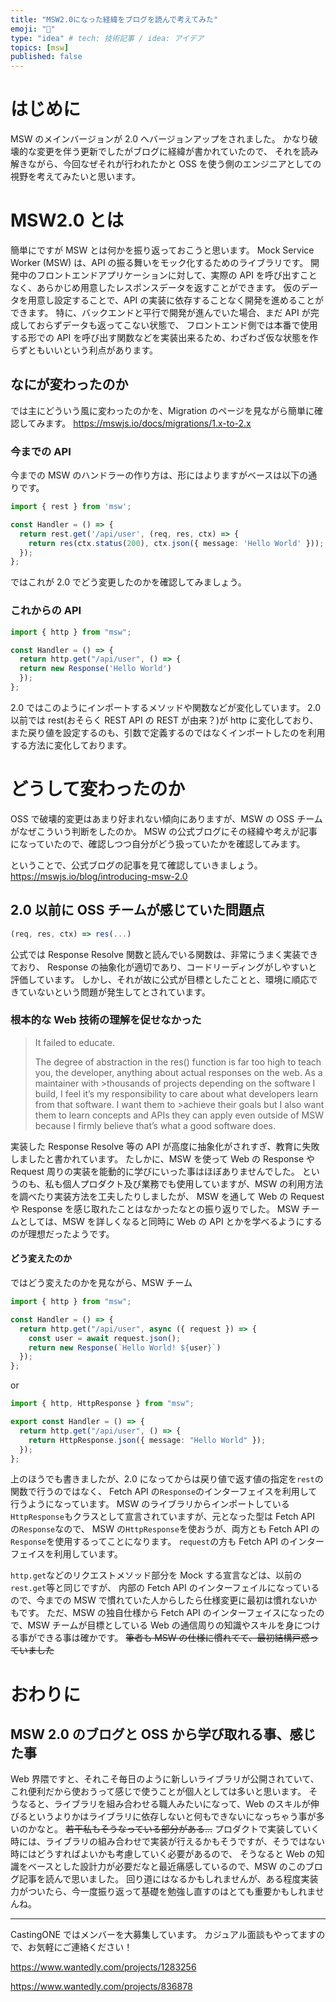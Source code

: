 ```yaml
---
title: "MSW2.0になった経緯をブログを読んで考えてみた"
emoji: "📌"
type: "idea" # tech: 技術記事 / idea: アイデア
topics: [msw]
published: false
---
```


# はじめに

MSW のメインバージョンが 2.0 へバージョンアップをされました。
かなり破壊的な変更を伴う更新でしたがブログに経緯が書かれていたので、
それを読み解きながら、今回なぜそれが行われたかと OSS を使う側のエンジニアとしての視野を考えてみたいと思います。

# MSW2.0 とは

簡単にですが MSW とは何かを振り返っておこうと思います。
Mock Service Worker (MSW) は、API の振る舞いをモック化するためのライブラリです。
開発中のフロントエンドアプリケーションに対して、実際の API を呼び出すことなく、あらかじめ用意したレスポンスデータを返すことができます。
仮のデータを用意し設定することで、API の実装に依存することなく開発を進めることができます。
特に、バックエンドと平行で開発が進んでいた場合、まだ API が完成しておらずデータも返ってこない状態で、
フロントエンド側では本番で使用する形での API を呼び出す関数などを実装出来るため、わざわざ仮な状態を作らずともいいという利点があります。

## なにが変わったのか

では主にどういう風に変わったのかを、Migration のページを見ながら簡単に確認してみます。
https://mswjs.io/docs/migrations/1.x-to-2.x

### 今までの API

今までの MSW のハンドラーの作り方は、形にはよりますがベースは以下の通りです。

```ts
import { rest } from 'msw';

const Handler = () => {
  return rest.get('/api/user', (req, res, ctx) => {
    return res(ctx.status(200), ctx.json({ message: 'Hello World' }));
  });
};
```

ではこれが 2.0 でどう変更したのかを確認してみましょう。

### これからの API

```ts
import { http } from "msw";

const Handler = () => {
  return http.get("/api/user", () => {
  return new Response('Hello World')
  });
};
```

2.0 ではこのようにインポートするメソッドや関数などが変化しています。
2.0 以前では rest(おそらく REST API の REST が由来？)が http に変化しており、
また戻り値を設定するのも、引数で定義するのではなくインポートしたのを利用する方法に変化しております。

# どうして変わったのか

OSS で破壊的変更はあまり好まれない傾向にありますが、MSW の OSS チームがなぜこういう判断をしたのか。
MSW の公式ブログにその経緯や考えが記事になっていたので、確認しつつ自分がどう扱っていたかを確認してみます。

ということで、公式ブログの記事を見て確認していきましょう。
https://mswjs.io/blog/introducing-msw-2.0

## 2.0 以前に OSS チームが感じていた問題点

```ts
(req, res, ctx) => res(...)
```

公式では Response Resolve 関数と読んでいる関数は、非常にうまく実装できており、
Response の抽象化が適切であり、コードリーディングがしやすいと評価しています。
しかし、それが故に公式が目標としたことと、環境に順応できていないという問題が発生してとされています。

### 根本的な Web 技術の理解を促せなかった

> It failed to educate.
>
> The degree of abstraction in the res() function is far too high to teach you, the developer, anything about actual responses on the web. As a maintainer with >thousands of projects depending on the software I build, I feel it’s my responsibility to care about what developers learn from that software. I want them to >achieve their goals but I also want them to learn concepts and APIs they can apply even outside of MSW because I firmly believe that’s what a good software does.

実装した Response Resolve 等の API が高度に抽象化がされすぎ、教育に失敗しましたと書かれています。
たしかに、MSW を使って Web の Response や Request 周りの実装を能動的に学びにいった事はほぼありませんでした。
というのも、私も個人プロダクト及び業務でも使用していますが、MSW の利用方法を調べたり実装方法を工夫したりしましたが、
MSW を通して Web の Request や Response を感じ取れたことはなかったなとの振り返りでした。
MSW チームとしては、MSW を詳しくなると同時に Web の API とかを学べるようにするのが理想だったようです。

#### どう変えたのか

ではどう変えたのかを見ながら、MSW チーム

```ts
import { http } from "msw";

const Handler = () => {
  return http.get("/api/user", async ({ request }) => {
    const user = await request.json();
    return new Response(`Hello World! ${user}`)
  });
};
```

or

```ts
import { http, HttpResponse } from "msw";

export const Handler = () => {
  return http.get("/api/user", () => {
    return HttpResponse.json({ message: "Hello World" });
  });
};
```

上のほうでも書きましたが、2.0 になってからは戻り値で返す値の指定を`rest`の関数で行うのではなく、
Fetch API の`Response`のインターフェイスを利用して行うようになっています。
MSW のライブラリからインポートしている`HttpResponse`もクラスとして宣言されていますが、元となった型は Fetch API の`Response`なので、
MSW の`HttpResponse`を使おうが、両方とも Fetch API の`Response`を使用するってことになります。
`request`の方も Fetch API のインターフェイスを利用しています。

`http.get`などのリクエストメソッド部分を Mock する宣言などは、以前の`rest.get`等と同じですが、
内部の Fetch API のインターフェイルになっているので、今までの MSW で慣れていた人からしたら仕様変更に最初は慣れないかもです。
ただ、MSW の独自仕様から Fetch API のインターフェイスになったので、MSW チームが目標としている Web の通信周りの知識やスキルを身につける事ができる事は確かです。
~~筆者も MSW の仕様に慣れてて、最初結構戸惑っていました~~

# おわりに

## MSW 2.0 のブログと OSS から学び取れる事、感じた事

Web 界隈ですと、それこそ毎日のように新しいライブラリが公開されていて、これ便利だから使おうって感じで使うことが個人としては多いと思います。
そうなると、ライブラリを組み合わせる職人みたいになって、Web のスキルが伸びるというよりかはライブラリに依存しないと何もできないになっちゃう事が多いのかなと。
~~若干私もそうなっている部分がある…~~
プロダクトで実装していく時には、ライブラリの組み合わせで実装が行えるかもそうですが、そうではない時にはどうすればよいかも考慮していく必要があるので、
そうなると Web の知識をベースとした設計力が必要だなと最近痛感しているので、MSW のこのブログ記事を読んで思いました。
回り道にはなるかもしれませんが、ある程度実装力がついたら、今一度振り返って基礎を勉強し直すのはとても重要かもしれませんね。

---

CastingONE ではメンバーを大募集しています。
カジュアル面談もやってますので、お気軽にご連絡ください！

https://www.wantedly.com/projects/1283256

https://www.wantedly.com/projects/836878
